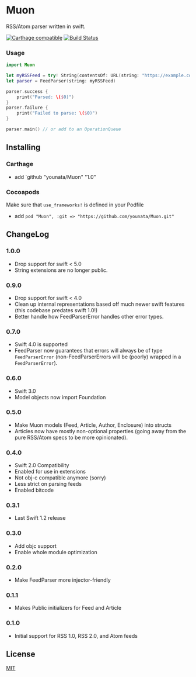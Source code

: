 # Muon

RSS/Atom parser written in swift.

[![Carthage compatible](https://img.shields.io/badge/Carthage-compatible-4BC51D.svg?style=flat)](https://github.com/Carthage/Carthage) [![Build Status](https://ci.younata.com/api/v1/pipelines/other/jobs/muon-tests/badge)](https://ci.younata.com/teams/main/pipelines/other/jobs/muon-tests)

### Usage

```swift
import Muon

let myRSSFeed = try! String(contentsOf: URL(string: "https://example.com/feed.rss")!)
let parser = FeedParser(string: myRSSFeed)

parser.success {
    print("Parsed: \($0)")
}
parser.failure {
    print("Failed to parse: \($0)")
}

parser.main() // or add to an OperationQueue
```

## Installing

### Carthage

* add `github "younata/Muon" "1.0"

### Cocoapods

Make sure that `use_frameworks!` is defined in your Podfile

* add `pod "Muon", :git => "https://github.com/younata/Muon.git"`

## ChangeLog

### 1.0.0

- Drop support for swift < 5.0
- String extensions are no longer public.

### 0.9.0

- Drop support for swift < 4.0
- Clean up internal representations based off much newer swift features (this codebase predates swift 1.0!)
- Better handle how FeedParserError handles other error types.

### 0.7.0

- Swift 4.0 is supported
- FeedParser now guarantees that errors will always be of type `FeedParserError` (non-FeedParserErrors will be (poorly) wrapped in a `FeedParserError`).

### 0.6.0

- Swift 3.0
- Model objects now import Foundation

### 0.5.0

- Make Muon models (Feed, Article, Author, Enclosure) into structs
- Articles now have mostly non-optional properties (going away from the pure RSS/Atom specs to be more opinionated).

### 0.4.0

- Swift 2.0 Compatibility
- Enabled for use in extensions
- Not obj-c compatible anymore (sorry)
- Less strict on parsing feeds
- Enabled bitcode

### 0.3.1

- Last Swift 1.2 release

### 0.3.0

- Add objc support
- Enable whole module optimization

### 0.2.0

- Make FeedParser more injector-friendly

### 0.1.1

- Makes Public initializers for Feed and Article

### 0.1.0

- Initial support for RSS 1.0, RSS 2.0, and Atom feeds

## License

[MIT](LICENSE)
